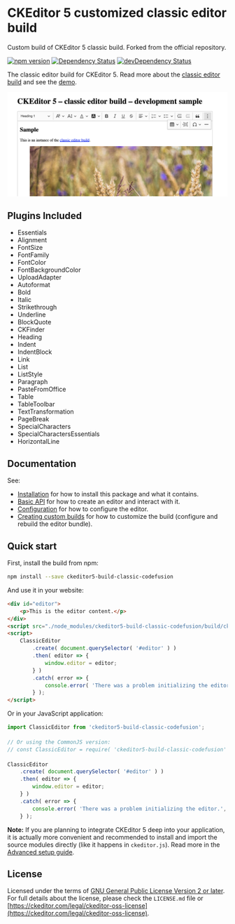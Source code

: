 CKEditor 5 customized classic editor build
========================================

Custom build of CKEditor 5 classic build. Forked from the official repository.

[![npm version](https://badge.fury.io/js/%40ckeditor%2Fckeditor5-build-classic.svg)](https://www.npmjs.com/package/ckeditor5-build-classic-codefusion)
[![Dependency Status](https://david-dm.org/ckeditor/ckeditor5-build-classic/status.svg)](https://david-dm.org/ckeditor/ckeditor5-build-classic)
[![devDependency Status](https://david-dm.org/ckeditor/ckeditor5-build-classic/dev-status.svg)](https://david-dm.org/ckeditor/ckeditor5-build-classic?type=dev)

The classic editor build for CKEditor 5. Read more about the [classic editor build](https://ckeditor.com/docs/ckeditor5/latest/builds/guides/overview.html#classic-editor) and see the [demo](https://ckeditor.com/docs/ckeditor5/latest/examples/builds/classic-editor.html).

![CKEditor 5 customized classic editor build screenshot](https://github.com/sandy100/ckeditor5/blob/sandeep-dev/packages/ckeditor5-build-classic/screenshot.png "CKEditor Classic Editor")

## Plugins Included

- Essentials
- Alignment
- FontSize
- FontFamily
- FontColor
- FontBackgroundColor
- UploadAdapter
- Autoformat
- Bold
- Italic
- Strikethrough
- Underline
- BlockQuote
- CKFinder
- Heading
- Indent
- IndentBlock
- Link
- List
- ListStyle
- Paragraph
- PasteFromOffice
- Table
- TableToolbar
- TextTransformation
- PageBreak
- SpecialCharacters
- SpecialCharactersEssentials
- HorizontalLine

## Documentation

See:

* [Installation](https://ckeditor.com/docs/ckeditor5/latest/builds/guides/integration/installation.html) for how to install this package and what it contains.
* [Basic API](https://ckeditor.com/docs/ckeditor5/latest/builds/guides/integration/basic-api.html) for how to create an editor and interact with it.
* [Configuration](https://ckeditor.com/docs/ckeditor5/latest/builds/guides/integration/configuration.html) for how to configure the editor.
* [Creating custom builds](https://ckeditor.com/docs/ckeditor5/latest/builds/guides/development/custom-builds.html) for how to customize the build (configure and rebuild the editor bundle).

## Quick start

First, install the build from npm:

```bash
npm install --save ckeditor5-build-classic-codefusion
```

And use it in your website:

```html
<div id="editor">
	<p>This is the editor content.</p>
</div>
<script src="./node_modules/ckeditor5-build-classic-codefusion/build/ckeditor.js"></script>
<script>
	ClassicEditor
		.create( document.querySelector( '#editor' ) )
		.then( editor => {
			window.editor = editor;
		} )
		.catch( error => {
			console.error( 'There was a problem initializing the editor.', error );
		} );
</script>
```

Or in your JavaScript application:

```js
import ClassicEditor from 'ckeditor5-build-classic-codefusion';

// Or using the CommonJS version:
// const ClassicEditor = require( 'ckeditor5-build-classic-codefusion' );

ClassicEditor
	.create( document.querySelector( '#editor' ) )
	.then( editor => {
		window.editor = editor;
	} )
	.catch( error => {
		console.error( 'There was a problem initializing the editor.', error );
	} );
```

**Note:** If you are planning to integrate CKEditor 5 deep into your application, it is actually more convenient and recommended to install and import the source modules directly (like it happens in `ckeditor.js`). Read more in the [Advanced setup guide](https://ckeditor.com/docs/ckeditor5/latest/builds/guides/integration/advanced-setup.html).

## License

Licensed under the terms of [GNU General Public License Version 2 or later](http://www.gnu.org/licenses/gpl.html). For full details about the license, please check the `LICENSE.md` file or [https://ckeditor.com/legal/ckeditor-oss-license](https://ckeditor.com/legal/ckeditor-oss-license).
